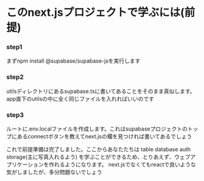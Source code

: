 # このnext.jsプロジェクトで学ぶには(前提)
### step1
まずnpm install @supabase/supabase-jsを実行します

### step2
utilsディレクトリにあるsupabase.tsに書いてあることをそのまま真似します。
app直下のutilsの中に全く同じファイルを入れればいいのです

### step3
ルートに.env.localファイルを作成します。これはsupabaseプロジェクトのトップにあるconnectボタンを教えてnext.jsの欄を見つければ書いてあるでしょう

これで前提準備は完了しました。ここからあなたたちは
table database
auth 
storage(主に写真入れるよう)
を学ぶことができるため、とりあえず、ウェブアプリケーションを作れるようになります。
next.jsでなくてもreactで良いような気がしましたが、多分問題ないでしょう